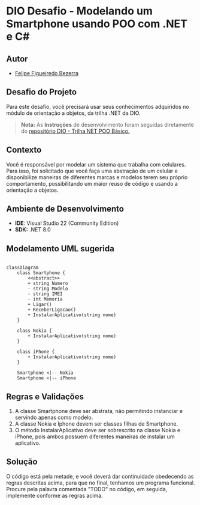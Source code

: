 # DIO Desafio - Modelando um Smartphone usando POO com .NET e C#

## Autor
- [Felipe Figueiredo Bezerra](https://github.com/FigFelipe)

## Desafio do Projeto

Para este desafio, você precisará usar seus conhecimentos adquiridos no módulo de orientação a objetos, da trilha .NET da DIO.

> **Nota:** As **Instruções** de desenvolvimento foram seguidas diretamente do [repositório DIO - Trilha NET POO Básico.]([https://github.com/digitalinnovationone/trilha-java-basico/tree/main/desafios/poo](https://github.com/digitalinnovationone/trilha-net-poo-desafio))

## Contexto

Você é responsável por modelar um sistema que trabalha com celulares. Para isso, foi solicitado que você faça uma abstração de um celular e disponibilize maneiras de diferentes marcas e modelos terem seu próprio comportamento, possibilitando um maior reuso de código e usando a orientação a objetos.


## Ambiente de Desenvolvimento

 - **IDE**: Visual Studio 22 (Community Edition)
 - **SDK:** .NET 8.0

## Modelamento UML sugerida

```mermaid

classDiagram
    class Smartphone {
        <<abstract>>
        + string Numero
        - string Modelo
        - string IMEI
        - int Memoria
        + Ligar()
        + ReceberLigacao()
        + InstalarAplicativo(string nome)
    }

    class Nokia {
        + InstalarAplicativo(string nome)
    }

    class iPhone {
        + InstalarAplicativo(string nome)
    }

    Smartphone <|-- Nokia
    Smartphone <|-- iPhone
```
## Regras e Validações

1. A classe Smartphone deve ser abstrata, não permitindo instanciar e servindo apenas como modelo.
2. A classe Nokia e Iphone devem ser classes filhas de Smartphone.
3. O método InstalarAplicativo deve ser sobrescrito na classe Nokia e iPhone, pois ambos possuem diferentes maneiras de instalar um aplicativo.

## Solução
O código está pela metade, e você deverá dar continuidade obedecendo as regras descritas acima, para que no final, tenhamos um programa funcional. Procure pela palavra comentada "TODO" no código, em seguida, implemente conforme as regras acima.
